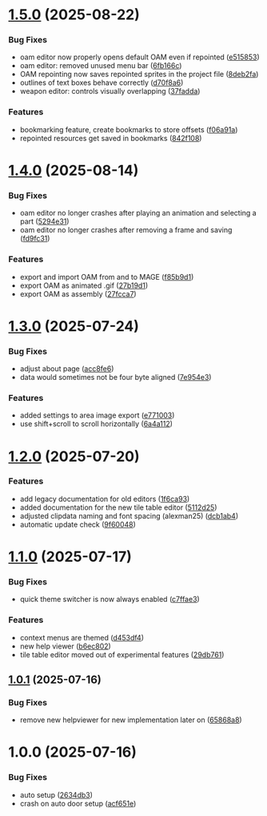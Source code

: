 # [1.5.0](https://github.com/ConConner/MAGE-Themes/compare/v1.4.0...v1.5.0) (2025-08-22)


### Bug Fixes

* oam editor now properly opens default OAM even if repointed ([e515853](https://github.com/ConConner/MAGE-Themes/commit/e515853c6b90193355e6e264cecc195b32730161))
* oam editor: removed unused menu bar ([6fb166c](https://github.com/ConConner/MAGE-Themes/commit/6fb166c55531843acb6c78b38df261f2eaa97cc5))
* OAM repointing now saves repointed sprites in the project file ([8deb2fa](https://github.com/ConConner/MAGE-Themes/commit/8deb2fa553d211b37cbc35bfb95b2203290349f1))
* outlines of text boxes behave correctly ([d70f8a6](https://github.com/ConConner/MAGE-Themes/commit/d70f8a66f0bb818a33ba521f7c5d383931c997e4))
* weapon editor: controls visually overlapping ([37fadda](https://github.com/ConConner/MAGE-Themes/commit/37fadda4a817f5739c695bb2c6c58654efb1a6b9))


### Features

* bookmarking feature, create bookmarks to store offsets ([f06a91a](https://github.com/ConConner/MAGE-Themes/commit/f06a91abbc2e5ccd5d24dd3176da934091767779))
* repointed resources get saved in bookmarks ([842f108](https://github.com/ConConner/MAGE-Themes/commit/842f108fcbff3372802eccaf176fdc03d7dcaeba))

# [1.4.0](https://github.com/ConConner/MAGE-Themes/compare/v1.3.0...v1.4.0) (2025-08-14)


### Bug Fixes

* oam editor no longer crashes after playing an animation and selecting a part ([5294e31](https://github.com/ConConner/MAGE-Themes/commit/5294e3123235af4c4a7d80a93e6ddbdbc3fba498))
* oam editor no longer crashes after removing a frame and saving ([fd9fc31](https://github.com/ConConner/MAGE-Themes/commit/fd9fc314317b21065992427455c70ae62f277ee2))


### Features

* export and import OAM from and to MAGE ([f85b9d1](https://github.com/ConConner/MAGE-Themes/commit/f85b9d1852784987cf47949bfcac2d0e8911968b))
* export OAM as animated .gif ([27b19d1](https://github.com/ConConner/MAGE-Themes/commit/27b19d152fdb42a195a37ed12596b4e2d8ce7361))
* export OAM as assembly ([27fcca7](https://github.com/ConConner/MAGE-Themes/commit/27fcca70fa01c1ec232ff8d712be4d487c0d4aac))

# [1.3.0](https://github.com/ConConner/MAGE-Themes/compare/v1.2.0...v1.3.0) (2025-07-24)


### Bug Fixes

* adjust about page ([acc8fe6](https://github.com/ConConner/MAGE-Themes/commit/acc8fe63863594321e8bd5d0c987273c592d3663))
* data would sometimes not be four byte aligned ([7e954e3](https://github.com/ConConner/MAGE-Themes/commit/7e954e3e4ae00392e7c3eaa30424dc9233e0852b))


### Features

* added settings to area image export ([e771003](https://github.com/ConConner/MAGE-Themes/commit/e77100380c9307909849459d3f080123273abcdc))
* use shift+scroll to scroll horizontally ([6a4a112](https://github.com/ConConner/MAGE-Themes/commit/6a4a112d85c354c4a902e2c3caf02a3b99cb6a94))

# [1.2.0](https://github.com/ConConner/MAGE-Themes/compare/v1.1.0...v1.2.0) (2025-07-20)


### Features

* add legacy documentation for old editors ([1f6ca93](https://github.com/ConConner/MAGE-Themes/commit/1f6ca931795bf025a38ed549b1ef7b5a9f4f055e))
* added documentation for the new tile table editor ([5112d25](https://github.com/ConConner/MAGE-Themes/commit/5112d2514bc5d83f072ed990315eb4432d7865b5))
* adjusted clipdata naming and font spacing (alexman25) ([dcb1ab4](https://github.com/ConConner/MAGE-Themes/commit/dcb1ab4603fb226811c5711307c868dbd990dfb9))
* automatic update check ([9f60048](https://github.com/ConConner/MAGE-Themes/commit/9f60048eb72d771b6998a643a5f959eeb0fa26c1))

# [1.1.0](https://github.com/ConConner/MAGE-Themes/compare/v1.0.1...v1.1.0) (2025-07-17)


### Bug Fixes

* quick theme switcher is now always enabled ([c7ffae3](https://github.com/ConConner/MAGE-Themes/commit/c7ffae3960d924ef7976d45e4efd9fa98bd592db))


### Features

* context menus are themed ([d453df4](https://github.com/ConConner/MAGE-Themes/commit/d453df4f326b246afdc7f8cfeffa501f9783291e))
* new help viewer ([b6ec802](https://github.com/ConConner/MAGE-Themes/commit/b6ec8020b05f288cabffae2ed1cfb356d12bb809))
* tile table editor moved out of experimental features ([29db761](https://github.com/ConConner/MAGE-Themes/commit/29db761f45edc22a25cff82ce167149ba912f215))

## [1.0.1](https://github.com/ConConner/MAGE-Themes/compare/v1.0.0...v1.0.1) (2025-07-16)


### Bug Fixes

* remove new helpviewer for new implementation later on ([65868a8](https://github.com/ConConner/MAGE-Themes/commit/65868a89588c1b2fa715745794a935c1445a9961))

# 1.0.0 (2025-07-16)


### Bug Fixes

* auto setup ([2634db3](https://github.com/ConConner/MAGE-Themes/commit/2634db30cef955d7268cf15c7fa0511942cbf99b))
* crash on auto door setup ([acf651e](https://github.com/ConConner/MAGE-Themes/commit/acf651e612c016d86eba6eeb66fa87fc0dde47b5))
